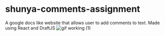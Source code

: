 
# shunya-comments-assignment
A google docs like website that allows user to add comments to text.  Made using React and DraftJS
![gif working (1)](https://user-images.githubusercontent.com/39304822/114007195-c0a0d880-987e-11eb-8a0a-54085d91ed38.gif)
